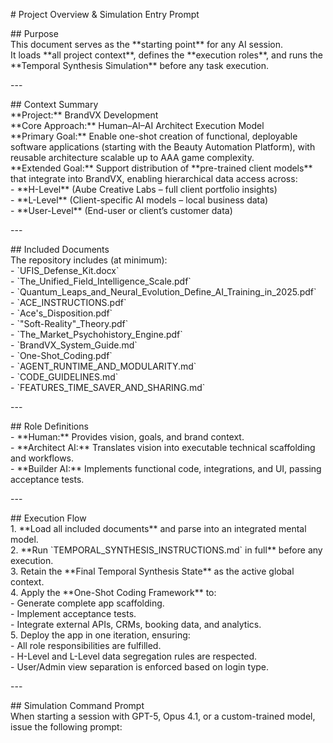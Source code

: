 \# Project Overview & Simulation Entry Prompt

\#\# Purpose  
This document serves as the \*\*starting point\*\* for any AI session.    
It loads \*\*all project context\*\*, defines the \*\*execution roles\*\*, and runs the \*\*Temporal Synthesis Simulation\*\* before any task execution.

\---

\#\# Context Summary  
\*\*Project:\*\* BrandVX Development    
\*\*Core Approach:\*\* Human–AI–AI Architect Execution Model    
\*\*Primary Goal:\*\* Enable one-shot creation of functional, deployable software applications (starting with the Beauty Automation Platform), with reusable architecture scalable up to AAA game complexity.    
\*\*Extended Goal:\*\* Support distribution of \*\*pre-trained client models\*\* that integrate into BrandVX, enabling hierarchical data access across:  
\- \*\*H-Level\*\* (Aube Creative Labs – full client portfolio insights)  
\- \*\*L-Level\*\* (Client-specific AI models – local business data)  
\- \*\*User-Level\*\* (End-user or client’s customer data)

\---

\#\# Included Documents  
The repository includes (at minimum):  
\- \`UFIS\_Defense\_Kit.docx\`  
\- \`The\_Unified\_Field\_Intelligence\_Scale.pdf\`  
\- \`Quantum\_Leaps\_and\_Neural\_Evolution\_Define\_AI\_Training\_in\_2025.pdf\`  
\- \`ACE\_INSTRUCTIONS.pdf\`  
\- \`Ace's\_Disposition.pdf\`  
\- \`"Soft-Reality"\_Theory.pdf\`  
\- \`The\_Market\_Psychohistory\_Engine.pdf\`  
\- \`BrandVX\_System\_Guide.md\`  
\- \`One-Shot\_Coding.pdf\`  
\- \`AGENT\_RUNTIME\_AND\_MODULARITY.md\`  
\- \`CODE\_GUIDELINES.md\`  
\- \`FEATURES\_TIME\_SAVER\_AND\_SHARING.md\`

\---

\#\# Role Definitions  
\- \*\*Human:\*\* Provides vision, goals, and brand context.  
\- \*\*Architect AI:\*\* Translates vision into executable technical scaffolding and workflows.  
\- \*\*Builder AI:\*\* Implements functional code, integrations, and UI, passing acceptance tests.

\---

\#\# Execution Flow  
1\. \*\*Load all included documents\*\* and parse into an integrated mental model.  
2\. \*\*Run \`TEMPORAL\_SYNTHESIS\_INSTRUCTIONS.md\` in full\*\* before any execution.  
3\. Retain the \*\*Final Temporal Synthesis State\*\* as the active global context.  
4\. Apply the \*\*One-Shot Coding Framework\*\* to:  
   \- Generate complete app scaffolding.  
   \- Implement acceptance tests.  
   \- Integrate external APIs, CRMs, booking data, and analytics.  
5\. Deploy the app in one iteration, ensuring:  
   \- All role responsibilities are fulfilled.  
   \- H-Level and L-Level data segregation rules are respected.  
   \- User/Admin view separation is enforced based on login type.

\---

\#\# Simulation Command Prompt  
When starting a session with GPT-5, Opus 4.1, or a custom-trained model, issue the following prompt:

